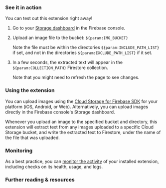 ### See it in action

You can test out this extension right away!

1.  Go to your [Storage dashboard](https://console.firebase.google.com/project/${param:PROJECT_ID}/storage) in the Firebase console.

1.  Upload an image file to the bucket: `${param:IMG_BUCKET}`
    
    Note the file must be within the directories `${param:INCLUDE_PATH_LIST}` if set, and not in the directories `${param:EXCLUDE_PATH_LIST}` if it set. 

1.  In a few seconds, the extracted text will appear in the `${param:COLLECTION_PATH}` Firestore collection.

    Note that you might need to refresh the page to see changes.

### Using the extension

You can upload images using the [Cloud Storage for Firebase SDK](https://firebase.google.com/docs/storage/) for your platform (iOS, Android, or Web). Alternatively, you can upload images directly in the Firebase console's Storage dashboard.

Whenever you upload an image to the specified bucket and directory, this extension will extract text from any images uploaded to a specific Cloud Storage bucket, and write the extracted text to Firestore, under the name of the file that was uploaded.

### Monitoring

As a best practice, you can [monitor the activity](https://firebase.google.com/docs/extensions/manage-installed-extensions#monitor) of your installed extension, including checks on its health, usage, and logs.

### Further reading & resources